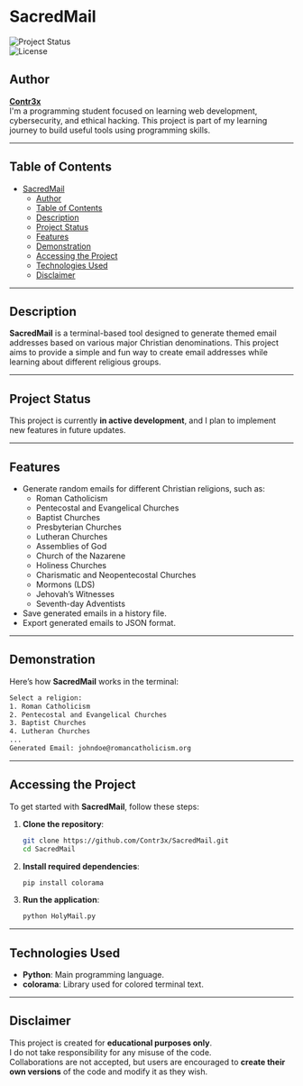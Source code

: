 # SacredMail

![Project Status](https://img.shields.io/badge/status-in%20development-orange)  
![License](https://img.shields.io/badge/license-MIT-green)

## Author

**[Contr3x](https://github.com/Contr3x)**  
I'm a programming student focused on learning web development, cybersecurity, and ethical hacking. This project is part of my learning journey to build useful tools using programming skills.

---

## Table of Contents

- [SacredMail](#sacredmail)
  - [Author](#author)
  - [Table of Contents](#table-of-contents)
  - [Description](#description)
  - [Project Status](#project-status)
  - [Features](#features)
  - [Demonstration](#demonstration)
  - [Accessing the Project](#accessing-the-project)
  - [Technologies Used](#technologies-used)
  - [Disclaimer](#disclaimer)

---

## Description

**SacredMail** is a terminal-based tool designed to generate themed email addresses based on various major Christian denominations. This project aims to provide a simple and fun way to create email addresses while learning about different religious groups.

---

## Project Status

This project is currently **in active development**, and I plan to implement new features in future updates.

---

## Features

- Generate random emails for different Christian religions, such as:
  - Roman Catholicism
  - Pentecostal and Evangelical Churches
  - Baptist Churches
  - Presbyterian Churches
  - Lutheran Churches
  - Assemblies of God
  - Church of the Nazarene
  - Holiness Churches
  - Charismatic and Neopentecostal Churches
  - Mormons (LDS)
  - Jehovah’s Witnesses
  - Seventh-day Adventists
- Save generated emails in a history file.
- Export generated emails to JSON format.

---

## Demonstration

Here’s how **SacredMail** works in the terminal:

```bash
Select a religion:
1. Roman Catholicism
2. Pentecostal and Evangelical Churches
3. Baptist Churches
4. Lutheran Churches
...
Generated Email: johndoe@romancatholicism.org
```

---

## Accessing the Project

To get started with **SacredMail**, follow these steps:

1. **Clone the repository**:

   ```bash
   git clone https://github.com/Contr3x/SacredMail.git
   cd SacredMail
   ```

2. **Install required dependencies**:

   ```bash
   pip install colorama
   ```

3. **Run the application**:

   ```bash
   python HolyMail.py
   ```

---

## Technologies Used

- **Python**: Main programming language.
- **colorama**: Library used for colored terminal text.

---

## Disclaimer

This project is created for **educational purposes only**.  
I do not take responsibility for any misuse of the code.  
Collaborations are not accepted, but users are encouraged to **create their own versions** of the code and modify it as they wish.
